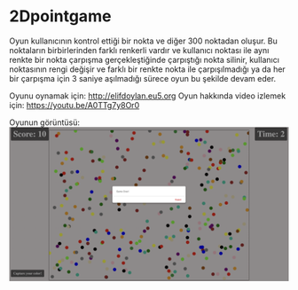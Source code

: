 # 2Dpointgame

Oyun kullanıcının kontrol ettiği bir nokta ve diğer 300 noktadan oluşur. Bu noktaların birbirlerinden farklı renkerli vardır ve kullanıcı noktası ile aynı renkte bir nokta çarpışma gerçekleştiğinde çarpıştığı nokta silinir, kullanıcı noktasının rengi değişir ve farklı bir renkte nokta ile çarpışılmadığı ya da her bir çarpışma için 3 saniye aşılmadığı sürece oyun bu şekilde devam eder. 

Oyunu oynamak için: http://elifdoylan.eu5.org
Oyun hakkında video izlemek için: https://youtu.be/A0TTg7y8Or0

Oyunun görüntüsü:
![Oyun Ekran Görüntüsü](https://github.com/elifdoylan/2Dpointgame/blob/main/image.png)
